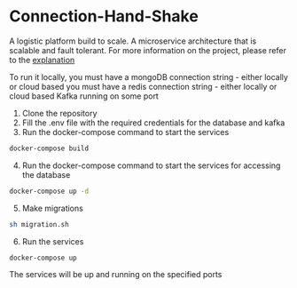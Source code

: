 # Connection-Hand-Shake

A logistic platform build to scale.
A microservice architecture that is scalable and fault tolerant. 
For more information on the project, please refer to the [explanation](https://github.com/Pranay-Pandey/connection-hand-shake/blob/main/explanation.md#logistics-platform-explanation-document)


To run it locally, 
you must have a mongoDB connection string - either locally or cloud based
you must have a redis connection string - either locally or cloud based
Kafka running on some port

1. Clone the repository
2. Fill the .env file with the required credentials for the database and kafka
3. Run the docker-compose command to start the services 
```bash
docker-compose build
```
4. Run the docker-compose command to start the services for accessing the database
```bash
docker-compose up -d
```

5. Make migrations
```bash
sh migration.sh
```

6. Run the services
```bash
docker-compose up
```

The services will be up and running on the specified ports
